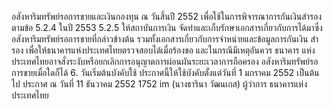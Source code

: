 อสังหาริมทรัพย์รอการขายและเงินกองทุน ณ วันสิ้นปี 2552 เพื่อใช้ในการพิจารณาการกันเงินสำรอง
ตามข้อ 5.2.4 ในปี 2553
5.2.5 ให้สถาบันการเงิน จัดทําและเก็บรักษาเอกสารเกี่ยวกับการได้มาซึ่ง
อสังหาริมทรัพย์รอการขายที่กล่าวข้างต้น รวมทั้งเอกสารเกี่ยวกับการจำหน่ายและข้อมูลการกันเงิน
สํารอง เพื่อให้ธนาคารแห่งประเทศไทยตรวจสอบได้เมื่อร้องขอ และในกรณีมีเหตุอันควร ธนาคาร
แห่งประเทศไทยอาจสั่งระงับหรือยกเลิกการอนุญาตการผ่อนผันระยะเวลาการถือครอง
อสังหาริมทรัพย์รอการขายเมื่อใดก็ได้
6. วันเริ่มต้นบังคับใช้
ประกาศนี้ให้ใช้บังคับตั้งแต่วันที่ 1 มกราคม 2552 เป็นต้นไป
ประกาศ ณ วันที่ 11 ธันวาคม 2552
1752 im
(นางธารินา วัฒนเกส)
ผู้ว่าการ
ธนาคารแห่งประเทศไทย
